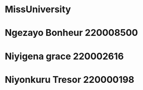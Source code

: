 # MissUniversity
# Ngezayo Bonheur 220008500
# Niyigena grace 220002616
# Niyonkuru Tresor 220000198
